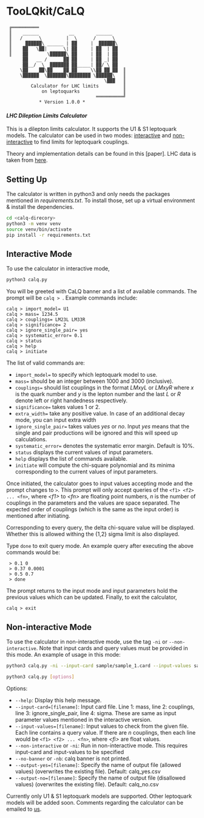 # TooLQkit/CaLQ

     ╔══════════
     ║    ______           __        ______
     ║   /      \         |  \      /      \
     ║     ▓▓▓▓▓▓\ ______ | ▓▓     |  ▓▓▓▓▓▓\
     ║    ▓▓   \▓▓|      \| ▓▓     | ▓▓  | ▓▓
     ║    ▓▓       \▓▓▓▓▓▓\ ▓▓     | ▓▓  | ▓▓
          ▓▓   __ /      ▓▓ ▓▓     | ▓▓ _| ▓▓
          ▓▓__/  \  ▓▓▓▓▓▓▓ ▓▓_____| ▓▓/ \ ▓▓
         \▓▓    ▓▓\▓▓    ▓▓ ▓▓     \\▓▓ ▓▓ ▓▓  ║
         \▓▓▓▓▓▓  \▓▓▓▓▓▓▓\▓▓▓▓▓▓▓▓ \▓▓▓▓▓▓\   ║
                                        \▓▓▓   ║
             Calculator for LHC limits         ║
                 on leptoquarks                ║
                                     ══════════╝
                * Version 1.0.0 *     

#### _LHC Dileption Limits Calculator_

This is a dilepton limits calculator. It supports the U1 & S1 leptoquark models. The calculator can be used in two modes: [interactive](#interactive-mode) and [non-interactive](#non-interactive-mode) to find limits for leptoquark couplings.

Theory and implementation details can be found in this [paper]. LHC data is taken from [here](https://www.hepdata.net/record/ins1782650).

## Setting Up
The calculator is written in python3 and only needs the packages mentioned in _requirements.txt_. To install those, set up a virtual environment & install the dependencies.
```sh
cd <calq-direcory>
python3 -m venv venv
source venv/bin/activate
pip install -r requirements.txt
```

## Interactive Mode

To use the calculator in interactive mode,
```sh
python3 calq.py
```
You will be greeted with CaLQ banner and a list of available commands. The prompt will be `calq > `. Example commands include:
```
calq > import_model= U1
calq > mass= 1234.5
calq > couplings= LM23L LM33R
calq > significance= 2
calq > ignore_single_pair= yes
calq > systematic_error= 0.1
calq > status
calq > help
calq > initiate
```
The list of valid commands are:

- `import_model=` to specify which leptoquark model to use.
- `mass=` should be an integer between 1000 and 3000 (inclusive).
- `couplings=` should list couplings in the format _LMxyL_ or _LMxyR_ where _x_ is the quark number and _y_ is the lepton number and the last _L_ or _R_ denote left or right handedness respectively.
- `significance=` takes values 1 or 2.
- `extra_width=` take any positive value. In case of an additional
decay mode, you can input extra width
- `ignore_single_pair=` takes values _yes_ or _no_. Input _yes_ means that the single and pair productions will be ignored and this will speed up calculations.
- `systematic_error=` denotes the systematic error margin. Default is 10%.
- `status` displays the current values of input parameters.
- `help` displays the list of commands available.
- `initiate` will compute the chi-square polynomial and its minima corresponding to the current values of input parameters.

Once initiated, the calculator goes to input values accepting mode and the prompt changes to ` > `. This prompt will only accept queries of the `<f1> <f2> ... <fn>`, where _\<f1\>_ to _\<fn\>_ are floating point numbers, _n_ is the number of couplings in the parameters and the values are space separated. The expected order of couplings (which is the same as the input order) is mentioned after initiating.

Corresponding to every query, the delta chi-square value will be displayed. Whether this is allowed withing the {1,2} sigma limit is also displayed.

Type `done` to exit query mode. An example query after executing the above commands would be:
```
 > 0.1 0
 > 0.37 0.0001
 > 0.5 0.7
 > done
```

The prompt returns to the input mode and input parameters hold the previous values which can be updated. Finally, to exit the calculator,
```
calq > exit
```

## Non-interactive Mode

To use the calculator in non-interactive mode, use the tag `-ni` or `--non-interactive`. Note that input cards and query values must be provided in this mode. An example of usage in this mode:
```sh
python3 calq.py -ni --input-card sample/sample_1.card --input-values sample/sample_1.vals --output-yes sample/sample_1_yes.csv --output-no sample/sample_1_no.csv --output-common sample/sample_1_common.csv
```

```sh
python3 calq.py [options]
```
Options:
- `--help`: Display this help message.
- `--input-card=[filename]`: Input card file. Line 1: mass, line 2: couplings, line 3: ignore_single_pair, line 4: sigma. These are same as input parameter values mentioned in the interactive version.
- `--input-values=[filename]`: Input values to check from the given file. Each line contains a query value. If there are _n_ couplings, then each line would be `<f1> <f2> ... <fn>`, where _\<fi>_ are float values.
- `--non-interactive` or `-ni`: Run in non-interactive mode. This requires input-card and input-values to be specified
- `--no-banner` or `-nb`: calq banner is not printed.
- `--output-yes=[filename]`: Specify the name of output file (allowed values) (overwrites the existing file). Default: calq_yes.csv
- `--output-no=[filename]`: Specify the name of output file (disallowed values) (overwrites the existing file). Default: calq_no.csv

Currently only U1 & S1 leptoquark models are supported. Other leptoquark models will be added soon. Comments regarding the calculator can be emailed to [us](mailto:subhadip.mitra@iiit.ac.in).
